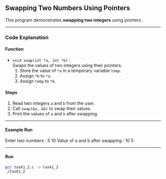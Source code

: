 ## Swapping Two Numbers Using Pointers

This program demonstrates **swapping two integers** using pointers .

---

### Code Explanation

#### Function
- `void swap(int *a, int *b)` :  
  Swaps the values of two integers using their pointers.
  1. Store the value of `*a` in a temporary variable `temp`.  
  2. Assign `*b` to `*a`.  
  3. Assign `temp` to `*b`.

#### Steps
1. Read two integers `a` and `b` from the user.  
2. Call `swap(&a, &b)` to swap their values.  
3. Print the values of `a` and `b` after swapping.

---

#### Example Run
Enter two numbers :
5 10
Value of a and b after swapping :
10 5


---

#### Run
```bash
gcc task1_2.c -o task1_2
./task1_2
```